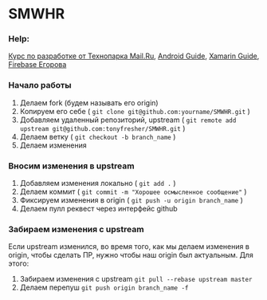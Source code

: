# SMWHR

### Help: 

[Курс по разработке от Технопарка Mail.Ru](youtube.com/playlist?list=PLrCZzMib1e9qLzDXvYnpnJdUsGr3t7fSu), [Android Guide](developer.android.com), [Xamarin Guide](developer.xamarin.com), [Firebase Егорова](github.com/xoposhiy/firebase-course)

### Начало работы

1. Делаем fork (будем называть его origin)
2. Копируем его себе ( `git clone git@github.com:yourname/SMWHR.git` )
3. Добавляем удаленный репозиторий, upstream ( `git remote add upstream git@github.com:tonyfresher/SMWHR.git` )
4. Делаем ветку ( `git checkout -b branch_name` )
5. Делаем изменения

### Вносим изменения в upstream

1. Добавляем изменения локально ( `git add .` )
2. Делаем коммит ( `git commit -m "Хорошее осмысленное сообщение"` )
3. Фиксируем изменения в origin ( `git push -u origin branch_name` )
4. Делаем пулл реквест через интерфейс github

### Забираем изменения с upstream

Если upstream изменился, во время того, как мы делаем изменения в origin, чтобы сделать ПР, нужно чтобы наш origin был актуальным. Для этого:

1. Забираем изменения с upstream `git pull --rebase upstream master`
2. Делаем перепуш `git push origin branch_name -f`
